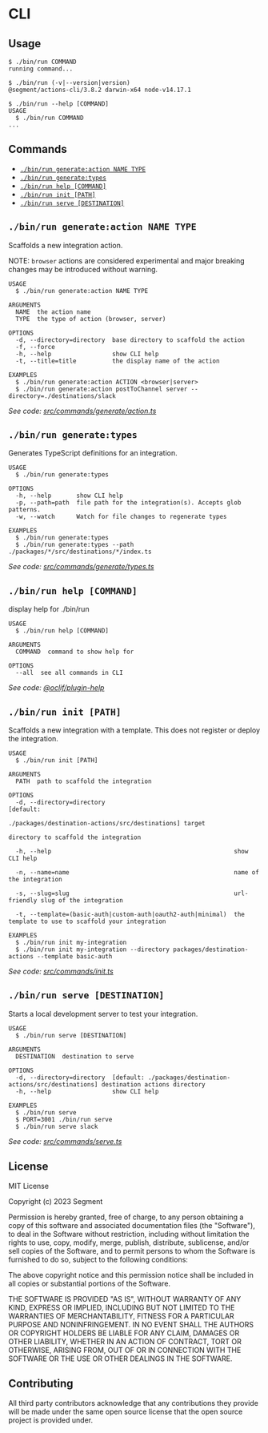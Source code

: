 # CLI

## Usage

<!-- usage -->

```sh-session
$ ./bin/run COMMAND
running command...

$ ./bin/run (-v|--version|version)
@segment/actions-cli/3.8.2 darwin-x64 node-v14.17.1

$ ./bin/run --help [COMMAND]
USAGE
  $ ./bin/run COMMAND
...
```

<!-- usagestop -->

## Commands

<!-- commands -->

- [`./bin/run generate:action NAME TYPE`](#binrun-generateaction-name-type)
- [`./bin/run generate:types`](#binrun-generatetypes)
- [`./bin/run help [COMMAND]`](#binrun-help-command)
- [`./bin/run init [PATH]`](#binrun-init-path)
- [`./bin/run serve [DESTINATION]`](#binrun-serve-destination)

## `./bin/run generate:action NAME TYPE`

Scaffolds a new integration action.

NOTE: `browser` actions are considered experimental and major breaking changes may be
introduced without warning.

```
USAGE
  $ ./bin/run generate:action NAME TYPE

ARGUMENTS
  NAME  the action name
  TYPE  the type of action (browser, server)

OPTIONS
  -d, --directory=directory  base directory to scaffold the action
  -f, --force
  -h, --help                 show CLI help
  -t, --title=title          the display name of the action

EXAMPLES
  $ ./bin/run generate:action ACTION <browser|server>
  $ ./bin/run generate:action postToChannel server --directory=./destinations/slack
```

_See code: [src/commands/generate/action.ts](https://github.com/segmentio/action-destinations/blob/main/packages/cli/src/commands/generate/action.ts)_

## `./bin/run generate:types`

Generates TypeScript definitions for an integration.

```
USAGE
  $ ./bin/run generate:types

OPTIONS
  -h, --help       show CLI help
  -p, --path=path  file path for the integration(s). Accepts glob patterns.
  -w, --watch      Watch for file changes to regenerate types

EXAMPLES
  $ ./bin/run generate:types
  $ ./bin/run generate:types --path ./packages/*/src/destinations/*/index.ts
```

_See code: [src/commands/generate/types.ts](https://github.com/segmentio/action-destinations/blob/main/packages/cli/src/commands/generate/types.ts)_

## `./bin/run help [COMMAND]`

display help for ./bin/run

```
USAGE
  $ ./bin/run help [COMMAND]

ARGUMENTS
  COMMAND  command to show help for

OPTIONS
  --all  see all commands in CLI
```

_See code: [@oclif/plugin-help](https://github.com/oclif/plugin-help/blob/v3.2.3/src/commands/help.ts)_

## `./bin/run init [PATH]`

Scaffolds a new integration with a template. This does not register or deploy the integration.

```
USAGE
  $ ./bin/run init [PATH]

ARGUMENTS
  PATH  path to scaffold the integration

OPTIONS
  -d, --directory=directory                                    [default:
                                                               ./packages/destination-actions/src/destinations] target
                                                               directory to scaffold the integration

  -h, --help                                                   show CLI help

  -n, --name=name                                              name of the integration

  -s, --slug=slug                                              url-friendly slug of the integration

  -t, --template=(basic-auth|custom-auth|oauth2-auth|minimal)  the template to use to scaffold your integration

EXAMPLES
  $ ./bin/run init my-integration
  $ ./bin/run init my-integration --directory packages/destination-actions --template basic-auth
```

_See code: [src/commands/init.ts](https://github.com/segmentio/action-destinations/blob/main/packages/cli/src/commands/init.ts)_

## `./bin/run serve [DESTINATION]`

Starts a local development server to test your integration.

```
USAGE
  $ ./bin/run serve [DESTINATION]

ARGUMENTS
  DESTINATION  destination to serve

OPTIONS
  -d, --directory=directory  [default: ./packages/destination-actions/src/destinations] destination actions directory
  -h, --help                 show CLI help

EXAMPLES
  $ ./bin/run serve
  $ PORT=3001 ./bin/run serve
  $ ./bin/run serve slack
```

_See code: [src/commands/serve.ts](https://github.com/segmentio/action-destinations/blob/main/packages/cli/src/commands/serve.ts)_

<!-- commandsstop -->

## License

MIT License

Copyright (c) 2023 Segment

Permission is hereby granted, free of charge, to any person obtaining a copy
of this software and associated documentation files (the "Software"), to deal
in the Software without restriction, including without limitation the rights
to use, copy, modify, merge, publish, distribute, sublicense, and/or sell
copies of the Software, and to permit persons to whom the Software is
furnished to do so, subject to the following conditions:

The above copyright notice and this permission notice shall be included in all
copies or substantial portions of the Software.

THE SOFTWARE IS PROVIDED "AS IS", WITHOUT WARRANTY OF ANY KIND, EXPRESS OR
IMPLIED, INCLUDING BUT NOT LIMITED TO THE WARRANTIES OF MERCHANTABILITY,
FITNESS FOR A PARTICULAR PURPOSE AND NONINFRINGEMENT. IN NO EVENT SHALL THE
AUTHORS OR COPYRIGHT HOLDERS BE LIABLE FOR ANY CLAIM, DAMAGES OR OTHER
LIABILITY, WHETHER IN AN ACTION OF CONTRACT, TORT OR OTHERWISE, ARISING FROM,
OUT OF OR IN CONNECTION WITH THE SOFTWARE OR THE USE OR OTHER DEALINGS IN THE
SOFTWARE.

## Contributing

All third party contributors acknowledge that any contributions they provide will be made under the same open source license that the open source project is provided under.
